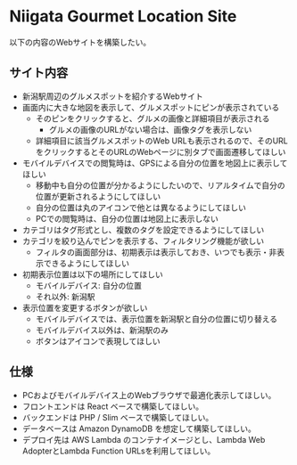 # Niigata Gourmet Location Site

以下の内容のWebサイトを構築したい。

## サイト内容

- 新潟駅周辺のグルメスポットを紹介するWebサイト
- 画面内に大きな地図を表示して、グルメスポットにピンが表示されている
    - そのピンをクリックすると、グルメの画像と詳細項目が表示される
        - グルメの画像のURLがない場合は、画像タグを表示しない
    - 詳細項目に該当グルメスポットのWeb URLも表示されるので、そのURLをクリックするとそのURLのWebページに別タブで画面遷移してほしい
- モバイルデバイスでの閲覧時は、GPSによる自分の位置を地図上に表示してほしい
    - 移動中も自分の位置が分かるようにしたいので、リアルタイムで自分の位置が更新されるようにしてほしい
    - 自分の位置は丸のアイコンで他とは異なるようにしてほしい
    - PCでの閲覧時は、自分の位置は地図上に表示しない
- カテゴリはタグ形式とし、複数のタグを設定できるようにしてほしい
- カテゴリを絞り込んでピンを表示する、フィルタリング機能が欲しい
    - フィルタの画面部分は、初期表示は表示しておき、いつでも表示・非表示できるようにしてほしい
- 初期表示位置は以下の場所にしてほしい
    - モバイルデバイス: 自分の位置
    - それ以外: 新潟駅
- 表示位置を変更するボタンが欲しい
    - モバイルデバイスでは、表示位置を新潟駅と自分の位置に切り替える
    - モバイルデバイス以外は、新潟駅のみ
    - ボタンはアイコンで表現してほしい

## 仕様

- PCおよびモバイルデバイス上のWebブラウザで最適化表示してほしい。
- フロントエンドは React ベースで構築してほしい。
- バックエンドは PHP / Slim ベースで構築してほしい。
- データベースは Amazon DynamoDB を想定して構築してほしい。
- デプロイ先は AWS Lambda のコンテナイメージとし、Lambda Web AdopterとLambda Function URLsを利用してほしい。
